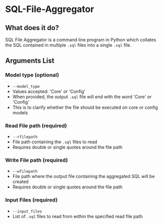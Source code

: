# SQL-File-Aggregator

## What does it do? 

SQL File Aggregator is a command line program in Python which collates the SQL contained in multiple `.sql` files into a single `.sql` file.

## Arguments List

### Model type (optional)

*   `--model_type`
*   Values accepted: 'Core' or 'Config'
*   When provided, the output `.sql` file will end with the word 'Core' or 'Config'
*   This is to clarify whether the file should be executed on core or config models

### Read File path (required) 

*  `--rfilepath` 
*   File path containing the `.sql` files to read
*   Requires double or single quotes around the file path

### Write File path (required)

*   `--wfilepath` 
*   File path where the output file containing the aggregated SQL will be created
*   Requires double or single quotes around the file path

### Input Files (required) 

*   `--input_files`
*   List of `.sql` files to read from within the specified read file path
  


